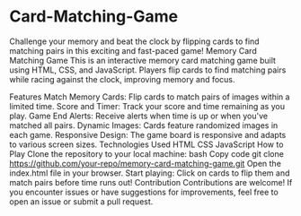 # Card-Matching-Game
Challenge your memory and beat the clock by flipping cards to find matching pairs in this exciting and fast-paced game!
Memory Card Matching Game
This is an interactive memory card matching game built using HTML, CSS, and JavaScript. Players flip cards to find matching pairs while racing against the clock, improving memory and focus.

Features
Match Memory Cards: Flip cards to match pairs of images within a limited time.
Score and Timer: Track your score and time remaining as you play.
Game End Alerts: Receive alerts when time is up or when you've matched all pairs.
Dynamic Images: Cards feature randomized images in each game.
Responsive Design: The game board is responsive and adapts to various screen sizes.
Technologies Used
HTML
CSS
JavaScript
How to Play
Clone the repository to your local machine:
bash
Copy code
git clone https://github.com/your-repo/memory-card-matching-game.git
Open the index.html file in your browser.
Start playing: Click on cards to flip them and match pairs before time runs out!
Contribution
Contributions are welcome! If you encounter issues or have suggestions for improvements, feel free to open an issue or submit a pull request.
